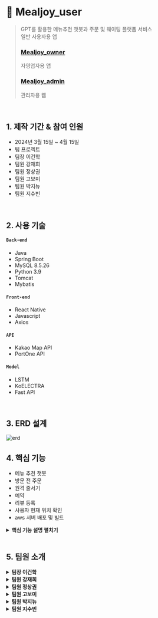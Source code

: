 # :pushpin: Mealjoy_user
>GPT를 활용한 메뉴추천 챗봇과 주문 및 웨이팅 플랫폼 서비스       
>일반 사용자용 앱
>
>### [Mealjoy_owner](https://github.com/leehakgun/mealjoy_owner)           
>자영업자용 앱
>
>### [Mealjoy_admin](https://github.com/jjjjjjj12345/mealjoy_admin)
>관리자용 웹

</br>

## 1. 제작 기간 & 참여 인원
- 2024년 3월 15일 ~ 4월 15일
- 팀 프로젝트
- 팀장 이건학
- 팀원 강재희
- 팀원 정상권
- 팀원 고보미
- 팀원 박지뉴
- 팀원 지수빈

</br>

## 2. 사용 기술
#### `Back-end`
  - Java
  - Spring Boot
  - MySQL 8.5.26
  - Python 3.9
  - Tomcat
  - Mybatis
#### `Front-end`
  - React Native
  - Javascript
  - Axios
#### `API`
  - Kakao Map API
  - PortOne API
#### `Model`
  - LSTM
  - KoELECTRA
  - Fast API
</br>

## 3. ERD 설계
![erd](https://github.com/Parkjinew/mealjoy_user/assets/153901490/42a5170d-ddfc-4d28-9644-cd6aca4c5390)


## 4. 핵심 기능
- 메뉴 추천 챗봇
- 방문 전 주문
- 원격 줄서기
- 예약
- 리뷰 등록
- 사용자 현재 위치 확인
- aws 서버 배포 및 빌드


<details>
<summary><b>핵심 기능 설명 펼치기</b></summary>
<div markdown="1">

### 4.1. 사용기술
![image](https://github.com/Parkjinew/mealjoy_user/assets/114290412/7328453d-d9ce-4219-a848-173edc764d4c)
<br>

### 4.2. 챗봇
<img src = "https://github.com/Parkjinew/mealjoy_user/assets/114290412/b35ec733-6a94-4068-aeea-e176fc0569b1" width="25%">
<img src = "https://github.com/Parkjinew/mealjoy_user/assets/114290412/8015945e-5bb5-45fb-a243-e2400ac5b8f7" width="25%">

<br>

- 챗봇
- 
<br>

### 4.3. 방문 전 주문
<img src = "https://github.com/Parkjinew/mealjoy_user/assets/114290412/bfbdf953-acc9-4724-aa0d-2d43cbce8650" width="25%">
<img src = "https://github.com/Parkjinew/mealjoy_user/assets/114290412/f350f749-6464-4f94-bd47-583b30a7fdd6" width="25%">

<br>

- 현재 매장의 테이블 상태를 확인
- 만약 비어있는 테이블이 있다면 선택 후 메뉴 또한 선택
- 결제버튼을 누르면 PortOne API를 이용하여 결제
- 결제가 완료되면 선택한 테이블과 메뉴를 spring boot 서버에 전송
- 자영업자용 리액트 네이티브에서 응답받은 후 알림기능으로 자영업자에게 알림

<br>

### 4.4. 원격 줄서기
<img src = "https://github.com/Parkjinew/mealjoy_user/assets/114290412/11f77ae9-adcd-4ab7-860c-bd966f3425b5" width="25%">
<img src = "https://github.com/Parkjinew/mealjoy_user/assets/114290412/6a6dc838-5846-4960-82d0-28ecfef3984c" width="25%">

 <br>
 
- 줄서기

<br>

### 4.5. 예약
<img src = "https://github.com/Parkjinew/mealjoy_user/assets/114290412/32722020-6eed-4836-9198-51c604003c4f" width="25%">
 <br>

- 예약

<br>

### 4.6. 리뷰 작성
<img src = "https://github.com/Parkjinew/mealjoy_user/assets/114290412/3955de3a-95a6-4fc9-910e-a9a527363a17" width="25%">
<img src = "https://github.com/Parkjinew/mealjoy_user/assets/114290412/400ba2a2-29bb-49b1-8b42-ad9c15414c5e" width="25%">
<img src = "https://github.com/Parkjinew/mealjoy_user/assets/114290412/ba6eac4f-91ce-42ee-a859-de5f7d135cf8" width="25%">

 <br>
 
- 사진을 데이터베이스에 담기에는 부하가 크가도 판단하여 클라우드 사용
- 갤러리 접근 권한을 부여한 후에 리뷰에 올릴 사진을 선택
- 사진의 이미지 값은 handle함수에서 selectedimages로 저장
- uploadimage함수에서 파이어베이스 스토리지에 사진을 업로드하는 로직 구성
- 파이어베이스 스토리지에 이미지 URL을 반환
- handlesubmitreview함수를 이용해서 imageURLS에 파이어베이스에서 받은 URL을 저장 후 서버에 전송
- mybatis의 mapper를 이용해서 데이터베이스에 저장

<br>

### 4.7. 사용자 현재 위치 확인
<img src = "https://github.com/Parkjinew/mealjoy_user/assets/114290412/663a8f07-7245-4be3-a586-68f261795008" width="25%">
<br>

- 사용자의 위치권한을 요청 후 수락
- 사용자의 현재위치의 경도와 위도를 추출
- google maps geocoding API를 이용하여 위도와 경도를 주소형태로 변환
- 사용자들에게 인터페이스로 보여지게 됨

<br>

### 4.8. aws 서버 배포 및 빌드
![image](https://github.com/Parkjinew/mealjoy_user/assets/114290412/de8be8e6-3d9b-40e8-a7c2-cca46f5d2dd4)
![image](https://github.com/Parkjinew/mealjoy_user/assets/114290412/7c2cbcca-885a-4b2b-a2f8-247e2cb75b5d)

<br>

- 균형 잡힌 컴퓨팅 성능과 높은 메모리 용량 그리고 무엇보다 비용효율적인 선택을 하기위해 m5a.4xlarge인스턴스 유형 선택
- EC2 보안그룹 필요한 포트들의 규칙 생성
- vscode에 ssh로 연결
- docker생성
- 빌드진행 중 오류 발생
    - 원래 통신은 http로 사용 그러나 빌드를 하니 자동으로 https로 변환되어 통신
    - 인증서를 필요로해 자체 서명 인증서 생성
    - 그러나 자체 서명 인증서는 신뢰도가 떨어져서 여전히 네트워크 오류 발생
    - 그래서 앱자체에 http를 사용가능하도록 권한을 설정
        - 빌드 성공!

<br>

</div>
</details>

</br>
 
## 5. 팀원 소개

<details>
<summary><b>팀장 이건학</b></summary>
<div markdown="1">

#### `Front-End`
 - 주문완료
 - 예약완료
 - 예약취소
 - 마이페이지
 - 알림
 - 리뷰관리
 - 문의
 - 매장목록

</div>
</details> 

<details>
<summary><b>팀원 강재희</b></summary>
<div markdown="1">

#### `Front-End`
- 원격 줄서기
- 예약 목록
- 예약 완료
</div>
</details>

<details>
<summary><b>팀원 정상권</b></summary>
<div markdown="1">

</div>
</details>

<details>
<summary><b>팀원 고보미</b></summary>
<div markdown="1">
  
#### `Front-End`
- 주문
- 매장 정보 확인
- 예약

</div>
</details>

<details>
<summary><b>팀원 박지뉴</b></summary>
<div markdown="1">
  
#### `Front-End`
- 메인
- 챗봇
- 검색결과
- 관심매장
- 주문목록
- 리뷰작성
- 정보수정
- 위치수정
- 문의작성
- 문의확인

#### `Back-end`
- 검색결과 기능 구현
- 관심매장 기능 구현
- 정보수정 기능 구현
- 마이페이지 기능 구현
- 주문목록 기능 구현
- 예약목록 기능 구현
- 문의학기 기능 구현
- 문의확인 기능 구현
- 리뷰작성 기능 구현
- 리뷰관리 기능 구현
- 회원가입 기능 구현
- 로그인 기능 구현

#### API
- 현재위치 설정 geolocation API
- 주소설정 주소찾기 카카오API

#### 배포
- aws 서버 배포
- docker 생성

#### GIT
- git 연동
  
</div>
</details>

<details>
<summary><b>팀원 지수빈</b></summary>
<div markdown="1">
  
#### `Front-End`
- 알림

#### `Back-end`
- 메인 페이지 기능 구현
- 매장 목록 기능 구현
- 매장 상세 페이지 기능 구현
- 예약 기능 구현
- 원격 줄서기 기능 구현
- 주문 기능 구현
- 매장별 리뷰 목록 출력 기능 구현
- 챗봇(메뉴 추천, 매장 검색) 기능 구현
- 알림 기능 구현
- 알림 목록 출력 기능 구현
- 원격 줄서기 현황 출력 기능 구현
- 관심 등록 기능 구현
- firebase storage 연동

#### Modeling
- LSTM을 활용한 의도분류 모델
- Fast API
- KoELECTRA를 사용한 개체명인식(NER)

#### API
- 결제 PortOne API
- 메뉴 추천 OpenAI API

#### DB
- DB설계 및 구축, 관리

#### 배포 및 빌드
- aws 서버 배포 및 빌드
</div>
</details>
